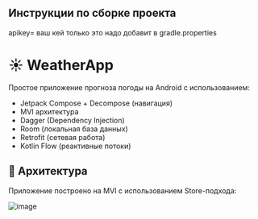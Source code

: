 ## Инструкции по сборке проекта


apikey= ваш кей только это надо добавит в gradle.properties  

# ☀️ WeatherApp

Простое приложение прогноза погоды на Android с использованием:

- Jetpack Compose + Decompose (навигация)
- MVI архитектура
- Dagger (Dependency Injection)
- Room (локальная база данных)
- Retrofit (сетевая работа) 
- Kotlin Flow (реактивные потоки) 

## 📐 Архитектура
Приложение построено на MVI с использованием Store-подхода:

![image](https://github.com/user-attachments/assets/2d75d99d-2944-408e-97e5-b537c47a0a2e)
